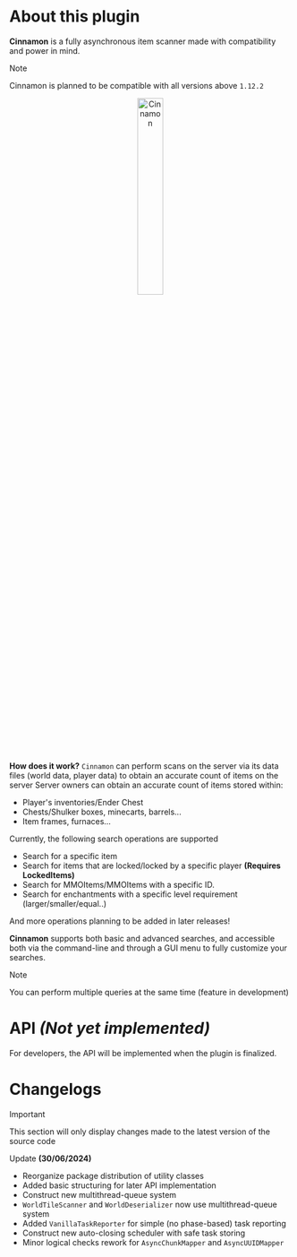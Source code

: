 # About this plugin
**Cinnamon** is a fully asynchronous item scanner made with compatibility and power in mind.

> [!NOTE]
> Cinnamon is planned to be compatible with all versions above `1.12.2`

<p align="center">
  <img src="https://i.postimg.cc/SNQNjZbK/cinnamon-logo.png" alt="Cinnamon" style="width: 30%;" />
</p>

**How does it work?** `Cinnamon` can perform scans on the server via its data files (world data, player data) to obtain an accurate count of items on the server
Server owners can obtain an accurate count of items stored within:
- Player's inventories/Ender Chest
- Chests/Shulker boxes, minecarts, barrels...
- Item frames, furnaces...

Currently, the following search operations are supported
- Search for a specific item
- Search for items that are locked/locked by a specific player **(Requires LockedItems)**
- Search for MMOItems/MMOItems with a specific ID.
- Search for enchantments with a specific level requirement (larger/smaller/equal..)

And more operations planning to be added in later releases!

**Cinnamon** supports both basic and advanced searches, and accessible both via the command-line and through a GUI menu to fully customize your searches.

> [!NOTE]
> You can perform multiple queries at the same time (feature in development)

# API *(Not yet implemented)*
For developers, the API will be implemented when the plugin is finalized.

# Changelogs

> [!IMPORTANT]
> This section will only display changes made to the latest version of the source code

Update **(30/06/2024)**
- Reorganize package distribution of utility classes
- Added basic structuring for later API implementation
- Construct new multithread-queue system
- `WorldTileScanner` and `WorldDeserializer` now use multithread-queue system
- Added `VanillaTaskReporter` for simple (no phase-based) task reporting
- Construct new auto-closing scheduler with safe task storing
- Minor logical checks rework for `AsyncChunkMapper` and `AsyncUUIDMapper`
